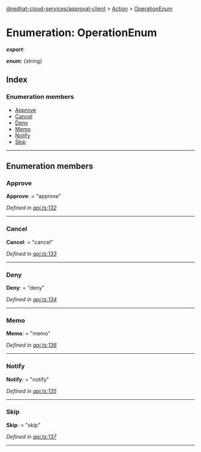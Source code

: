 [@redhat-cloud-services/approval-client](../README.md) > [Action](../modules/action.md) > [OperationEnum](../enums/action.operationenum.md)

# Enumeration: OperationEnum

*__export__*: 

*__enum__*: {string}

## Index

### Enumeration members

* [Approve](action.operationenum.md#approve)
* [Cancel](action.operationenum.md#cancel)
* [Deny](action.operationenum.md#deny)
* [Memo](action.operationenum.md#memo)
* [Notify](action.operationenum.md#notify)
* [Skip](action.operationenum.md#skip)

---

## Enumeration members

<a id="approve"></a>

###  Approve

**Approve**:  = "approve"

*Defined in [api.ts:132](https://github.com/RedHatInsights/javascript-clients/blob/master/packages/approval/api.ts#L132)*

___
<a id="cancel"></a>

###  Cancel

**Cancel**:  = "cancel"

*Defined in [api.ts:133](https://github.com/RedHatInsights/javascript-clients/blob/master/packages/approval/api.ts#L133)*

___
<a id="deny"></a>

###  Deny

**Deny**:  = "deny"

*Defined in [api.ts:134](https://github.com/RedHatInsights/javascript-clients/blob/master/packages/approval/api.ts#L134)*

___
<a id="memo"></a>

###  Memo

**Memo**:  = "memo"

*Defined in [api.ts:136](https://github.com/RedHatInsights/javascript-clients/blob/master/packages/approval/api.ts#L136)*

___
<a id="notify"></a>

###  Notify

**Notify**:  = "notify"

*Defined in [api.ts:135](https://github.com/RedHatInsights/javascript-clients/blob/master/packages/approval/api.ts#L135)*

___
<a id="skip"></a>

###  Skip

**Skip**:  = "skip"

*Defined in [api.ts:137](https://github.com/RedHatInsights/javascript-clients/blob/master/packages/approval/api.ts#L137)*

___

